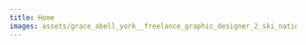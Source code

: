 ```yaml
---
title: Home
images: assets/grace_abell_york__freelance_graphic_designer_2_ski_national_geographic-1.jpg
---
```

